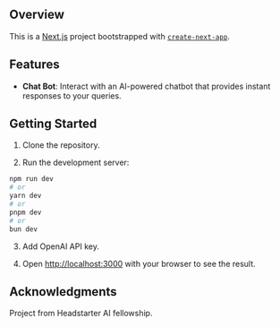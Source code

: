 ## Overview 
This is a [Next.js](https://nextjs.org/) project bootstrapped with [`create-next-app`](https://github.com/vercel/next.js/tree/canary/packages/create-next-app).

## Features

- **Chat Bot**: Interact with an AI-powered chatbot that provides instant responses to your queries.

## Getting Started

1. Clone the repository.

2. Run the development server:

```bash
npm run dev
# or
yarn dev
# or
pnpm dev
# or
bun dev
```

3. Add OpenAI API key. 

4. Open [http://localhost:3000](http://localhost:3000) with your browser to see the result.

## Acknowledgments

Project from Headstarter AI fellowship. 
